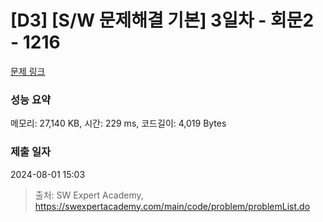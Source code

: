 # [D3] [S/W 문제해결 기본] 3일차 - 회문2 - 1216 

[문제 링크](https://swexpertacademy.com/main/code/problem/problemDetail.do?contestProbId=AV14Rq5aABUCFAYi) 

### 성능 요약

메모리: 27,140 KB, 시간: 229 ms, 코드길이: 4,019 Bytes

### 제출 일자

2024-08-01 15:03



> 출처: SW Expert Academy, https://swexpertacademy.com/main/code/problem/problemList.do